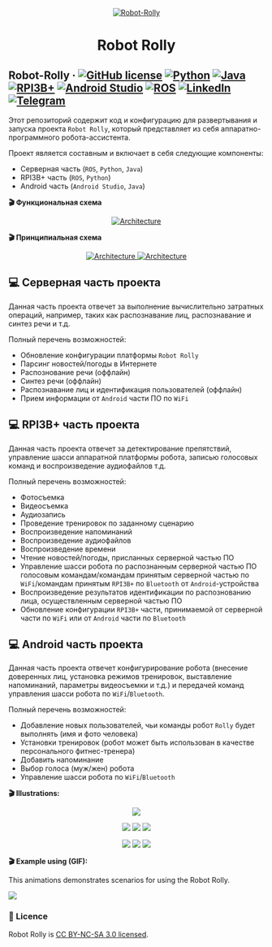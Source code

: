 <p align="center">
  <a href="https://github.com/SergeyIvanovDevelop/Robot-Rolly">
    <img alt="Robot-Rolly" src="./resources/logo.png" />
  </a>
</p>
<h1 align="center">
  Robot Rolly
</h1>

## Robot-Rolly &middot; [![GitHub license](https://img.shields.io/badge/license-CC%20BY--NC--SA%203.0-blue)](./LICENSE) [![Python](https://img.shields.io/badge/blockchain-Ethereum-yellowgreen)](https://ethereum.org/en/) [![Java](https://img.shields.io/badge/EVM-solidity-lightgrey)](https://docs.soliditylang.org/en/v0.8.14/) [![RPI3B+](https://img.shields.io/badge/backend-node.js-red)](https://nodejs.org/en/) [![Android Studio](https://img.shields.io/badge/frontend-javascript-yellow)](https://en.wikipedia.org/wiki/JavaScript) [![ROS](https://img.shields.io/badge/database-mongoDB-blueviolet)](https://www.mongodb.com/) [![LinkedIn](https://img.shields.io/badge/linkedin-Sergey%20Ivanov-blue)](https://www.linkedin.com/in/sergey-ivanov-33413823a/) [![Telegram](https://img.shields.io/badge/telegram-%40SergeyIvanov__dev-blueviolet)](https://t.me/SergeyIvanov_dev) ##

Этот репозиторий содержит код и конфигурацию для развертывания и запуска проекта `Robot Rolly`, который представляет из себя аппаратно-программного робота-ассистента.

Проект является составным и включает в себя следующие компоненты:
- Серверная часть (`ROS`, `Python`, `Java`)
- RPI3B+ часть (`ROS`, `Python`)
- Android часть (`Android Studio`, `Java`)

**:clapper: Функциональная схема**<br>

<p align="center">
  <a href="https://github.com/SergeyIvanovDevelop/Robot-Rolly">
    <img alt="Architecture" src="./resources/architecture.png" />
  </a>
</p>


**:clapper: Принципиальная схема**<br>

<p align="center">
  <a href="https://github.com/SergeyIvanovDevelop/Robot-Rolly">
    <img alt="Architecture" src="./resources/color.png" />
  </a>
   <a href="https://github.com/SergeyIvanovDevelop/Robot-Rolly">
    <img alt="Architecture" src="./resources/black-white.png" />
  </a>
</p>

## :computer: Серверная часть проекта ##

Данная часть проекта отвечет за выполнение вычислительно затратных операций, например, таких как распознавание лиц, распознавание и синтез речи и т.д.

Полный перечень возможностей:
- Обновление конфигурации платформы `Robot Rolly`
- Парсинг новостей/погоды в Интернете
- Распознование речи (оффлайн)
- Синтез речи (оффлайн)
- Распознавание лиц и идентификация пользователей (оффлайн)
- Прием информации от `Android` части ПО по `WiFi`


## :computer: RPI3B+ часть проекта ##

Данная часть проекта отвечет за детектирование препятствий, управление шасси аппаратной платформы робота, записью голосовых команд и воспроизведение аудиофайлов т.д.

Полный перечень возможностей:
- Фотосъемка
- Видеосъемка
- Аудиозапись
- Проведение тренировок по заданному сценарию
- Воспроизведение напоминаний
- Воспроизведение аудиофайлов
- Воспроизведение времени
- Чтение новостей/погоды, присланных серверной частью ПО
- Управление шасси робота по распознанным серверной частью ПО голосовым командам/командам принятым серверной частью по `WiFi`/командам принятым `RPI3B+` по `Bluetooth` от `Android`-устройства
- Воспроизведение результатов идентификации по распознованию лица, осуществленным серверной частью ПО
- Обновление конфигурации `RPI3B+` части, принимаемой от серверной части по `WiFi` или от `Android` части по `Bluetooth` 

## :computer: Android часть проекта ##

Данная часть проекта отвечет конфигурирование робота (внесение доверенных лиц, установка режимов тренировок, выставление напоминаний, параметры видеосъемки и т.д.) и передачей команд управления шасси робота по `WiFi`/`Bluetooth`.

Полный перечень возможностей:
- Добавление новых пользователей, чьи команды робот `Rolly` будет выполнять (имя и фото человека)
- Установки тренировок (робот может быть использован в качестве персонального фитнес-тренера)
- Добавить напоминание
- Выбор голоса (муж/жен) робота
- Управление шасси робота по `WiFi`/`Bluetooth`

**:clapper: Illustrations:**<br>

<p align="center">
<img src="./resources/android_icon.jpeg" />
</p>
<p align="center">
    <img src="./resources/android_1.png" />
    <img src="./resources/android_2.png" />
    <img src="./resources/android_3.png" />
</p>
<p align="center">
    <img src="./resources/android_4.png" />
    <img src="./resources/android_5.png" />
    <img src="./resources/android_6.png" />
</p>


**:clapper: Example using (GIF):**<br>

This animations demonstrates scenarios for using the Robot Rolly.<br>

![](./resources/Rolly.gif)

### :bookmark_tabs: Licence ###
Robot Rolly is [CC BY-NC-SA 3.0 licensed](./LICENSE).
